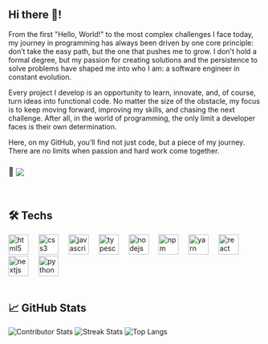 ## Hi there 👋!

<p>From the first "Hello, World!" to the most complex challenges I face today, my journey in programming has always been driven by one core principle: don’t take the easy path, but the one that pushes me to grow. I don't hold a formal degree, but my passion for creating solutions and the persistence to solve problems have shaped me into who I am: a software engineer in constant evolution.

Every project I develop is an opportunity to learn, innovate, and, of course, turn ideas into functional code. No matter the size of the obstacle, my focus is to keep moving forward, improving my skills, and chasing the next challenge. After all, in the world of programming, the only limit a developer faces is their own determination.

Here, on my GitHub, you’ll find not just code, but a piece of my journey. There are no limits when passion and hard work come together.
</p>

### 🦉 <img align="center" src="https://visitor-badge.laobi.icu/badge?page_id=AbobrinhaSince1999.AbobrinhaSince1999&right_color=mediumpurple&left_text=Visitors"  />
<br/>

## 🛠️ Techs

<div align="left">
  <img src="https://cdn.jsdelivr.net/gh/devicons/devicon/icons/html5/html5-original.svg" height="40" alt="html5 logo"  />
  <img width="12" />
  <img src="https://cdn.jsdelivr.net/gh/devicons/devicon/icons/css3/css3-original.svg" height="40" alt="css3 logo"  />
  <img width="12" />
  <img src="https://cdn.jsdelivr.net/gh/devicons/devicon/icons/javascript/javascript-original.svg" height="40" alt="javascript logo"  />
  <img width="12" />
  <img src="https://cdn.jsdelivr.net/gh/devicons/devicon/icons/typescript/typescript-original.svg" height="40" alt="typescript logo"  />
  <img width="12" />
  <img src="https://cdn.jsdelivr.net/gh/devicons/devicon/icons/nodejs/nodejs-original.svg" height="40" alt="nodejs logo"  />
  <img width="12" />
  <img src="https://cdn.jsdelivr.net/gh/devicons/devicon/icons/npm/npm-original-wordmark.svg" height="40" alt="npm logo"  />
  <img width="12" />
  <img src="https://cdn.jsdelivr.net/gh/devicons/devicon/icons/yarn/yarn-original.svg" height="40" alt="yarn logo"  />
  <img width="12" />
  <img src="https://cdn.jsdelivr.net/gh/devicons/devicon/icons/react/react-original.svg" height="40" alt="react logo"  />
  <img width="12" />
  <img src="https://cdn.jsdelivr.net/gh/devicons/devicon/icons/nextjs/nextjs-original.svg" height="40" alt="nextjs logo"  />
  <img width="12" />
  <img src="https://cdn.jsdelivr.net/gh/devicons/devicon/icons/python/python-original.svg" height="40" alt="python logo"  />
</div>

<br/>

## 📈 GitHub Stats

![Contributor Stats](https://github-contributor-stats.vercel.app/api?username=AbobrinhaSince1999&limit=5&theme=default&combine_all_yearly_contributions=true)
![Streak Stats](https://nirzak-streak-stats.vercel.app/?user=AbobrinhaSince1999&theme=default&hide_border=true)
![Top Langs](https://github-readme-stats.vercel.app/api/top-langs/?username=AbobrinhaSince1999&theme=default&hide_border=true&layout=compact)
